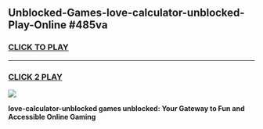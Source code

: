 
## Unblocked-Games-love-calculator-unblocked-Play-Online #485va
<h3>
<a href="https://news.freeplayer.one?title=love-calculator-unblocked&ref=3">CLICK TO PLAY</a></h3>
<hr>

<h3>
<a href="https://news.freeplayer.one?title=love-calculator-unblocked&ref=3">CLICK 2 PLAY</a>
  
</h3>

<a href="https://news.freeplayer.one?title=love-calculator-unblocked&ref=3"><img src="https://clearcache.store/games.png"></a>


**love-calculator-unblocked games unblocked: Your Gateway to Fun and Accessible Online Gaming**
